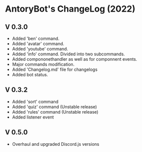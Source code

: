# AntoryBot's ChangeLog (2022)

## V 0.3.0
- Added 'ben' command.
- Added 'avatar' command.
- Added 'youtube' command.
- Added 'info' command. Divided into two subcommands.
- Added compononethandler as well as for componnent events.
- Major commands modification.
- Added 'Changelog.md' file for changelogs
- Added bot status.

## V 0.3.2

- Added 'sort' command
- Added 'quiz' command (Unstable release)
- Added 'rules' command (Unstable release)
- Added listener event

## V 0.5.0

- Overhaul and upgraded Discord.js versions 